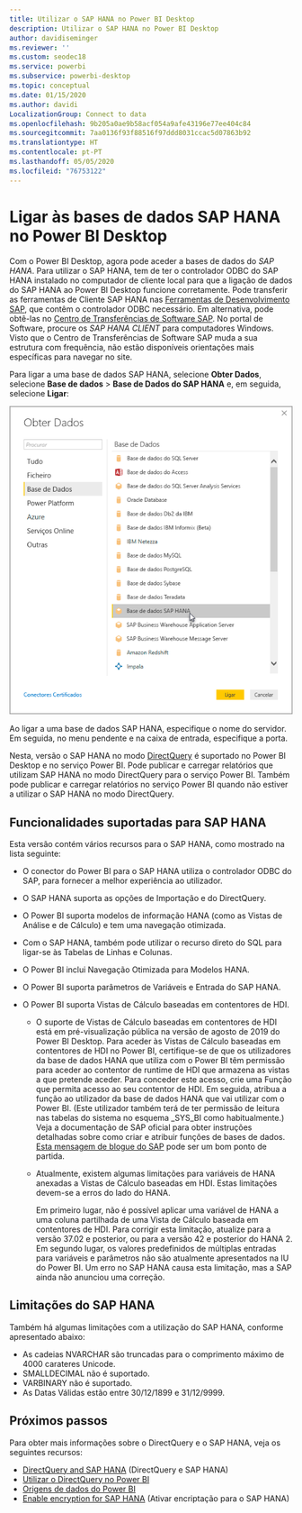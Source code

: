```yaml
---
title: Utilizar o SAP HANA no Power BI Desktop
description: Utilizar o SAP HANA no Power BI Desktop
author: davidiseminger
ms.reviewer: ''
ms.custom: seodec18
ms.service: powerbi
ms.subservice: powerbi-desktop
ms.topic: conceptual
ms.date: 01/15/2020
ms.author: davidi
LocalizationGroup: Connect to data
ms.openlocfilehash: 9b205a0ae9b58acf054a9afe43196e77ee404c84
ms.sourcegitcommit: 7aa0136f93f88516f97ddd8031ccac5d07863b92
ms.translationtype: HT
ms.contentlocale: pt-PT
ms.lasthandoff: 05/05/2020
ms.locfileid: "76753122"
---
```

# <a name="connect-to-sap-hana-databases-in-power-bi-desktop"></a>Ligar às bases de dados SAP HANA no Power BI Desktop

Com o Power BI Desktop, agora pode aceder a bases de dados do *SAP HANA*. Para utilizar o SAP HANA, tem de ter o controlador ODBC do SAP HANA instalado no computador de cliente local para que a ligação de dados do SAP HANA ao Power BI Desktop funcione corretamente. Pode transferir as ferramentas de Cliente SAP HANA nas [Ferramentas de Desenvolvimento SAP](https://tools.hana.ondemand.com/#hanatools), que contêm o controlador ODBC necessário. Em alternativa, pode obtê-las no [Centro de Transferências de Software SAP](https://support.sap.com/en/my-support/software-downloads.html). No portal de Software, procure os *SAP HANA CLIENT* para computadores Windows. Visto que o Centro de Transferências de Software SAP muda a sua estrutura com frequência, não estão disponíveis orientações mais específicas para navegar no site.

Para ligar a uma base de dados SAP HANA, selecione **Obter Dados**, selecione **Base de dados** > **Base de Dados do SAP HANA** e, em seguida, selecione **Ligar**:

![Base de dados SAP HANA, caixa de diálogo Obter Dados, Power BI Desktop](media/desktop-sap-hana/sap-hana-1.png)

Ao ligar a uma base de dados SAP HANA, especifique o nome do servidor. Em seguida, no menu pendente e na caixa de entrada, especifique a porta.

Nesta, versão o SAP HANA no modo [DirectQuery](desktop-directquery-sap-hana.md) é suportado no Power BI Desktop e no serviço Power BI. Pode publicar e carregar relatórios que utilizam SAP HANA no modo DirectQuery para o serviço Power BI. Também pode publicar e carregar relatórios no serviço Power BI quando não estiver a utilizar o SAP HANA no modo DirectQuery.

## <a name="supported-features-for-sap-hana"></a>Funcionalidades suportadas para SAP HANA

Esta versão contém vários recursos para o SAP HANA, como mostrado na lista seguinte:

* O conector do Power BI para o SAP HANA utiliza o controlador ODBC do SAP, para fornecer a melhor experiência ao utilizador.

* O SAP HANA suporta as opções de Importação e do DirectQuery.

* O Power BI suporta modelos de informação HANA (como as Vistas de Análise e de Cálculo) e tem uma navegação otimizada.

* Com o SAP HANA, também pode utilizar o recurso direto do SQL para ligar-se às Tabelas de Linhas e Colunas.

* O Power BI inclui Navegação Otimizada para Modelos HANA.

* O Power BI suporta parâmetros de Variáveis e Entrada do SAP HANA.

* O Power BI suporta Vistas de Cálculo baseadas em contentores de HDI.

  * O suporte de Vistas de Cálculo baseadas em contentores de HDI está em pré-visualização pública na versão de agosto de 2019 do Power BI Desktop. Para aceder às Vistas de Cálculo baseadas em contentores de HDI no Power BI, certifique-se de que os utilizadores da base de dados HANA que utiliza com o Power BI têm permissão para aceder ao contentor de runtime de HDI que armazena as vistas a que pretende aceder. Para conceder este acesso, crie uma Função que permita acesso ao seu contentor de HDI. Em seguida, atribua a função ao utilizador da base de dados HANA que vai utilizar com o Power BI. (Este utilizador também terá de ter permissão de leitura nas tabelas do sistema no esquema \_SYS\_BI como habitualmente.) Veja a documentação de SAP oficial para obter instruções detalhadas sobre como criar e atribuir funções de bases de dados. [Esta mensagem de blogue do SAP](https://blogs.sap.com/2018/01/24/the-easy-way-to-make-your-hdi-container-accessible-to-a-classic-database-user/) pode ser um bom ponto de partida.

  * Atualmente, existem algumas limitações para variáveis de HANA anexadas a Vistas de Cálculo baseadas em HDI. Estas limitações devem-se a erros do lado do HANA.
  
    Em primeiro lugar, não é possível aplicar uma variável de HANA a uma coluna partilhada de uma Vista de Cálculo baseada em contentores de HDI. Para corrigir esta limitação, atualize para a versão 37.02 e posterior, ou para a versão 42 e posterior do HANA 2. Em segundo lugar, os valores predefinidos de múltiplas entradas para variáveis e parâmetros não são atualmente apresentados na IU do Power BI. Um erro no SAP HANA causa esta limitação, mas a SAP ainda não anunciou uma correção.

## <a name="limitations-of-sap-hana"></a>Limitações do SAP HANA

Também há algumas limitações com a utilização do SAP HANA, conforme apresentado abaixo:

* As cadeias NVARCHAR são truncadas para o comprimento máximo de 4000 carateres Unicode.
* SMALLDECIMAL não é suportado.
* VARBINARY não é suportado.
* As Datas Válidas estão entre 30/12/1899 e 31/12/9999.

## <a name="next-steps"></a>Próximos passos

Para obter mais informações sobre o DirectQuery e o SAP HANA, veja os seguintes recursos:

* [DirectQuery and SAP HANA](desktop-directquery-sap-hana.md) (DirectQuery e SAP HANA)
* [Utilizar o DirectQuery no Power BI](desktop-directquery-about.md)
* [Origens de dados do Power BI](power-bi-data-sources.md)
* [Enable encryption for SAP HANA](desktop-sap-hana-encryption.md) (Ativar encriptação para o SAP HANA)
